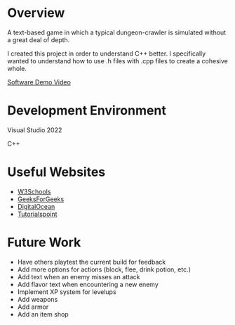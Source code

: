 # Overview

A text-based game in which a typical dungeon-crawler is simulated without a great deal of depth.

I created this project in order to understand C++ better. I specifically wanted to understand how to use .h files with .cpp files to create a cohesive whole.

[Software Demo Video](https://youtu.be/_-pEZRl2sCg)

# Development Environment

Visual Studio 2022

C++

# Useful Websites
- [W3Schools](https://www.w3schools.com/)
- [GeeksForGeeks](https://www.geeksforgeeks.org/)
- [DigitalOcean](https://www.digitalocean.com/)
- [Tutorialspoint](https://www.tutorialspoint.com/)

# Future Work

- Have others playtest the current build for feedback
- Add more options for actions (block, flee, drink potion, etc.)
- Add text when an enemy misses an attack
- Add flavor text when encountering a new enemy
- Implement XP system for levelups
- Add weapons
- Add armor
- Add an item shop